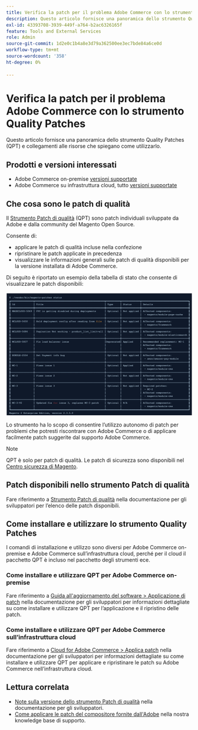```yaml
---
title: Verifica la patch per il problema Adobe Commerce con lo strumento Quality Patches
description: Questo articolo fornisce una panoramica dello strumento Quality Patches (QPT) e collegamenti alle risorse che spiegano come utilizzarlo.
exl-id: 43393708-3939-449f-a764-b2ac6326165f
feature: Tools and External Services
role: Admin
source-git-commit: 1d2e0c1b4a8e3d79a362500ee3ec7bde84a6ce0d
workflow-type: tm+mt
source-wordcount: '358'
ht-degree: 0%

---
```


# Verifica la patch per il problema Adobe Commerce con lo strumento Quality Patches

Questo articolo fornisce una panoramica dello strumento Quality Patches (QPT) e collegamenti alle risorse che spiegano come utilizzarlo.

## Prodotti e versioni interessati

* Adobe Commerce on-premise [versioni supportate](https://magento.com/sites/default/files/magento-software-lifecycle-policy.pdf)
* Adobe Commerce su infrastruttura cloud, tutto [versioni supportate](https://magento.com/sites/default/files/magento-software-lifecycle-policy.pdf)

## Che cosa sono le patch di qualità

Il [Strumento Patch di qualità](https://github.com/magento/quality-patches) (QPT) sono patch individuali sviluppate da Adobe e dalla community del Magento Open Source.

Consente di:

* applicare le patch di qualità incluse nella confezione
* ripristinare le patch applicate in precedenza
* visualizzare le informazioni generali sulle patch di qualità disponibili per la versione installata di Adobe Commerce.

Di seguito è riportato un esempio della tabella di stato che consente di visualizzare le patch disponibili:

![Elenco_patch_Magento](assets/status_table.png)

Lo strumento ha lo scopo di consentire l’utilizzo autonomo di patch per problemi che potresti riscontrare con Adobe Commerce o di applicare facilmente patch suggerite dal supporto Adobe Commerce.

>[!NOTE]
>
>QPT è solo per patch di qualità. Le patch di sicurezza sono disponibili nel [Centro sicurezza di Magento](https://magento.com/security/patches).

## Patch disponibili nello strumento Patch di qualità

Fare riferimento a [Strumento Patch di qualità](https://devdocs.magento.com/quality-patches/tool.html#patch-grid) nella documentazione per gli sviluppatori per l’elenco delle patch disponibili.

## Come installare e utilizzare lo strumento Quality Patches

I comandi di installazione e utilizzo sono diversi per Adobe Commerce on-premise e Adobe Commerce sull’infrastruttura cloud, perché per il cloud il pacchetto QPT è incluso nel pacchetto degli strumenti ece.

### Come installare e utilizzare QPT per Adobe Commerce on-premise

Fare riferimento a [Guida all&#39;aggiornamento del software > Applicazione di patch](https://devdocs.magento.com/guides/v2.4/comp-mgr/patching/mqp.html) nella documentazione per gli sviluppatori per informazioni dettagliate su come installare e utilizzare QPT per l’applicazione e il ripristino delle patch.

### Come installare e utilizzare QPT per Adobe Commerce sull’infrastruttura cloud

Fare riferimento a [Cloud for Adobe Commerce > Applica patch](https://devdocs.magento.com/cloud/project/project-patch.html) nella documentazione per gli sviluppatori per informazioni dettagliate su come installare e utilizzare QPT per applicare e ripristinare le patch su Adobe Commerce nell’infrastruttura cloud.

## Lettura correlata

* [Note sulla versione dello strumento Patch di qualità](https://devdocs.magento.com/quality-patches/release-notes.html) nella documentazione per gli sviluppatori.
* [Come applicare le patch del compositore fornite dall&#39;Adobe](/help/how-to/general/how-to-apply-a-composer-patch-provided-by-magento.md) nella nostra knowledge base di supporto.
